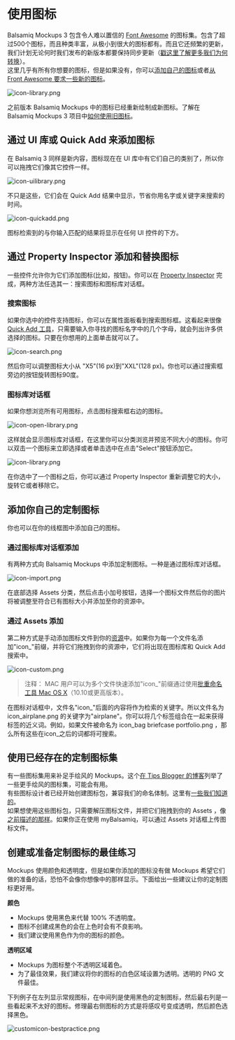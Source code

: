 # 使用图标

Balsamiq Mockups 3 包含令人难以置信的 [Font Awesome](http://fortawesome.github.io/Font-Awesome/) 的图标集。包含了超过500个图标，而且种类丰富，从极小到很大的图标都有。而且它还频繁的更新，我们计划无论何时我们发布的新版本都要保持同步更新（[戳这里了解更多我们为何转换](http://blogs.balsamiq.com/product/2015/03/31/font-awesome/)）。  
这里几乎有所有你想要的图标，但是如果没有，你可以[添加自己的图标](http://support.balsamiq.com/customer/portal/articles/110202-working-with-icons#custom)或者[从 Front Awesome 要求一些新的图标](http://fortawesome.github.io/Font-Awesome/community/#requesting-new-icons)。  

![icon-library.png](images/icon-library.png)  

之前版本 Balsamiq Mockups 中的图标已经重新绘制成新图标。了解在 Balsamiq Mockups 3 项目中[如何使用旧图标](http://support.balsamiq.com/customer/portal/articles/1908765#oldicons)。  

## 通过 UI 库或 Quick Add 来添加图标

在 Balsamiq 3 同样是新内容，图标现在在 UI 库中有它们自己的类别了，所以你可以拖拽它们像其它控件一样。  

![icon-uilibrary.png](images/icon-uilibrary.png)  

不只是这些，它们会在 Quick Add 结果中显示，节省你用名字或关键字来搜索的时间。  

![icon-quickadd.png](images/icon-quickadd.png)

图标检索到的与你输入匹配的结果将显示在任何 UI 控件的下方。  

## 通过 Property Inspector 添加和替换图标  

一些控件允许你为它们添加图标(比如，按钮)。你可以在 [Property Inspector](http://support.balsamiq.com/customer/portal/articles/110114) 完成，两种方法任选其一：搜索图标和图标库对话框。  

### 搜索图标

如果你选中的控件支持图标，你可以在属性面板看到搜索图标框。这看起来很像 [Quick Add 工具](http://support.balsamiq.com/customer/portal/articles/109151#quickadd)，只需要输入你寻找的图标名字中的几个字母，就会列出许多供选择的图标。只要在你想用的上面单击就可以了。  

![icon-search.png](images/icon-search.png)

然后你可以调整图标大小从 "X5"(16 px)到"XXL"(128 px)。你也可以通过搜索框旁边的按钮旋转图标90度。  

### 图标库对话框

如果你想浏览所有可用图标，点击图标搜索框右边的图标。

![icon-open-library.png](images/icon-open-library.png)

这样就会显示图标库对话框，在这里你可以分类浏览并预览不同大小的图标。你可以双击一个图标来立即选择或者单击选中在点击"Select"按钮添加它。  

![icon-library.png](images/icon-library.png)

在你选中了一个图标之后，你可以通过 Property Inspector 重新调整它的大小，旋转它或者移除它。  

## 添加你自己的定制图标

你也可以在你的线框图中添加自己的图标。  

### 通过图标库对话框添加

有两种方式向 Balsamiq Mockups 中添加定制图标。一种是通过图标库对话框。  

![icon-import.png](images/icon-import.png)

在底部选择 Assets 分类，然后点击小加号按钮，选择一个图标文件然后你的图片将被调整至符合已有图标大小并添加至你的资源中。  

### 通过 Assets 添加

第二种方式是手动添加图标文件到你的[资源](http://support.balsamiq.com/customer/portal/articles/110401)中。如果你为每一个文件名添加"icon_"前缀，并将它们拖拽到你的资源中，它们将出现在图标库和 Quick Add 搜索中。  

![icon-custom.png](images/icon-custom.png)

>注释： MAC 用户可以为多个文件快速添加"icon_"前缀通过使用[批重命名工具 Mac OS X](https://support.apple.com/kb/PH19067?viewlocale=en_US&locale=en_US)（10.10或更高版本）。

在图标对话框中，文件名"icon\_"后面的内容将作为检索的关键字。所以文件名为 icon\_airplane.png 的关键字为"airplane"。你可以将几个标签组合在一起来获得标签的近义词。例如，如果文件被命名为 icon\_bag briefcase portfolio.png ，那么所有这些在icon_之后的词都将可搜索。  

## 使用已经存在的定制图标集

有一些图标集用来补足手绘风的 Mockups。这个[在 Tips Blogger 的博客](http://www.tipsblogger.com/2009/11/30-awesome-hand-drawnsketch-icon-sets/)列举了一些更手绘风的图标集，可能会有用。  
有些图标设计者已经开始创建图标包，兼容我们的命名体制。这里有[一些我们知道的](http://support.balsamiq.com/customer/portal/articles/135659#icons)。  
如果想使用这些图标包，只需要解压图标文件，并把它们拖拽到你的 Assets ，像[之前描述的那样](http://support.balsamiq.com/customer/portal/articles/110202-working-with-icons#assets)。如果你正在使用 myBalsamiq，可以通过 Assets 对话框上传图标文件。  

## 创建或准备定制图标的最佳练习

Mockups 使用颜色和透明度，但是如果你添加的图标没有做 Mockups 希望它们做的准备的话，恐怕不会像你想像中的那样显示。下面给出一些建议让你的定制图标更好用。

**颜色**

- Mockups 使用黑色来代替 100% 不透明度。
- 图标不创建成黑色的会在上色时会有不良影响。
- 我们建议使用黑色作为你的图标的颜色。

**透明区域**

- Mockups 为图标整个不透明区域着色。
- 为了最佳效果，我们建议将你的图标的白色区域设置为透明。透明的 PNG 文件最佳。

下列例子在左列显示常规图标，在中间列是使用黑色的定制图标，然后最右列是一些看起来不太好的图标。修理最右侧图标的方式是将感叹号变成透明，然后颜色选择黑色。  

![customicon-bestpractice.png](images/customicon-bestpractice.png)
